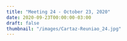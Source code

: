```yaml
---
title: "Meeting 24 - October 23, 2020"
date: 2020-09-23T00:00:00-03:00
draft: false
thumbnail: "/images/Cartaz-Reuniao_24.jpg"
---
```

